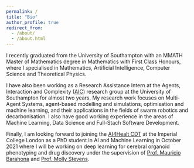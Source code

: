 ```yaml
---
permalink: /
title: "Bio"
author_profile: true
redirect_from: 
  - /about/
  - /about.html
---
```


I recently graduated from the University of Southampton with an MMATH Master of Mathematics degree in Mathematics with First Class Honours, where I specialised in Mathematics, Artificial Intelligence, Computer Science and Theoretical Physics. 

I have also been working as a Research Assistance Intern at the Agents, Interaction and Complexity ([AIC](https://www.aic.ecs.soton.ac.uk/)) research group at the University of Southampton for almost two years. My research work focuses on Multi-Agent Systems, agent-based modelling and simulations, optimisation and machine learning, and their applications in the fields of swarm robotics and decarbonisation. I also have good working experience in the areas of Machine Learning, Data Science and Full-Stach Software Development.

Finally, I am looking forward to joining the [AI4Healt CDT](https://ai4health.io/) at the Imperial College London as a PhD student in AI and Machine Learning in October 2021 where I will be working on deep learning for cerebral organoid phenotyping and drug discovery under the supervision of [Prof. Mauricio Barahona](https://www.imperial.ac.uk/people/m.barahona) and [Prof. Molly Stevens](https://www.imperial.ac.uk/people/m.stevens).
